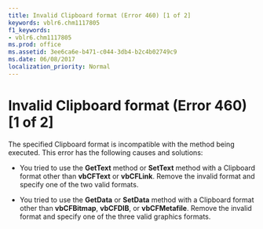 ```yaml
---
title: Invalid Clipboard format (Error 460) [1 of 2]
keywords: vblr6.chm1117805
f1_keywords:
- vblr6.chm1117805
ms.prod: office
ms.assetid: 3ee6ca6e-b471-c044-3db4-b2c4b02749c9
ms.date: 06/08/2017
localization_priority: Normal
---
```



# Invalid Clipboard format (Error 460) [1 of 2]

The specified Clipboard format is incompatible with the method being executed. This error has the following causes and solutions:



- You tried to use the  **GetText** method or **SetText** method with a Clipboard format other than **vbCFText** or **vbCFLink**. Remove the invalid format and specify one of the two valid formats.
    
- You tried to use the  **GetData** or **SetData** method with a Clipboard format other than **vbCFBitmap**, **vbCFDIB**, or **vbCFMetafile**. Remove the invalid format and specify one of the three valid graphics formats.
    


